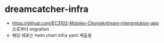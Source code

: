 # dreamcatcher-infra

- https://github.com/EC3102-Mobilex-Chunsik/dream-interpretation-app 으로부터 migration
- 해당 레포는 helm chart infra yaml 제출용 
